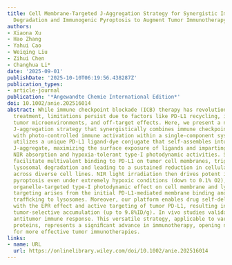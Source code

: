 ```yaml
---
title: Cell Membrane‐Targeted J‐Aggregation Strategy for Synergistic Immune Checkpoint
  Degradation and Immunogenic Pyroptosis to Augment Tumor Immunotherapy
authors:
- Xiaona Xu
- Hao Zhang
- Yahui Cao
- Weiqing Liu
- Zihui Chen
- Changhua Li*
date: '2025-09-01'
publishDate: '2025-10-10T06:19:56.438287Z'
publication_types:
- article-journal
publication: '*Angewandte Chemie International Edition*'
doi: 10.1002/anie.202516014
abstract: While immune checkpoint blockade (ICB) therapy has revolutionized cancer
  treatment, limitations persist due to factors like PD-L1 recycling, immunosuppressive
  tumor microenvironments, and off-target effects. Here, we present a novel cell membrane-targeted
  J-aggregation strategy that synergistically combines immune checkpoint degradation
  with photo-controlled immune activation within a single-component system. Our platform
  utilizes a unique PD-L1 ligand-dye conjugate that self-assembles into highly-ordered
  J-aggregate, maximizing the surface exposure of ligands and imparting remarkable
  NIR absorption and hypoxia-tolerant type-I photodynamic activities. Surface ligands
  facilitate multivalent binding to PD-L1 on tumor cell membranes, triggering its
  lysosomal degradation and leading to a sustained reduction in cellular PD-L1 abundance
  across diverse cell lines. NIR light irradiation then drives potent immunogenic
  pyroptosis even under extremely hypoxic conditions (down to 0.1% O2), due to the
  organelle-targeted type-I photodynamic effect on cell membrane and lysosomes. This
  targeting arises from the initial PD-L1-mediated membrane binding and subsequent
  trafﬁcking to lysosomes. Moreover, our platform enables drug self-delivery, coupled
  with the EPR effect and active targeting of tumor PD-L1, resulting in excellent
  tumor-selective accumulation (up to 9.8%ID/g). In vivo studies validate a synergistic
  antitumor immune response. This versatile strategy, applicable to various membrane
  proteins, represents a signiﬁcant advance in immunotherapy, opening new avenues
  for more effective tumor immunotherapies.
links:
- name: URL
  url: https://onlinelibrary.wiley.com/doi/10.1002/anie.202516014
---
```

